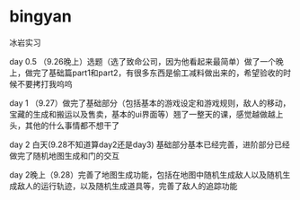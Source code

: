 # bingyan
冰岩实习

day 0.5 （9.26晚上）选题（选了致命公司，因为他看起来最简单）做了一个晚上，做完了基础篇part1和part2，有很多东西是偷工减料做出来的，希望验收的时候不要拷打我呜呜

day 1 （9.27）做完了基础部分（包括基本的游戏设定和游戏规则，敌人的移动，宝藏的生成和搬运以及售卖，基本的ui界面等）翘了一整天的课，感觉越做越上头，其他的什么事情都不想干了

day 2 白天(9.28不知道算day2还是day3) 基础部分基本已经完善，进阶部分已经做完了随机地图生成和门的交互

day 2晚上（9.28）完善了地图生成功能，包括在地图中随机生成敌人以及随机生成敌人的运行轨迹，以及随机生成道具等，完善了敌人的追踪功能
